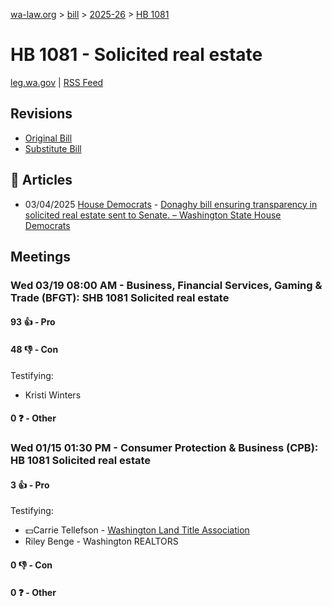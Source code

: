 [wa-law.org](/) > [bill](/bill/) > [2025-26](/bill/2025-26/) > [HB 1081](/bill/2025-26/hb/1081/)

# HB 1081 - Solicited real estate
[leg.wa.gov](https://app.leg.wa.gov/billsummary?BillNumber=1081&Year=2025&Initiative=false) | [RSS Feed](./rss.xml)

## Revisions
* [Original Bill](1/)
* [Substitute Bill](S/)

## 📰 Articles
* 03/04/2025 [House Democrats](/org/house_democrats/) - [Donaghy bill ensuring transparency in solicited real estate sent to Senate. – Washington State House Democrats](https://housedemocrats.wa.gov/blog/2025/03/04/donaghy-bill-ensuring-transparency-in-solicited-real-estate-sent-to-senate/#:~:text=House%20Bill%201081)

## Meetings
### Wed 03/19 08:00 AM - Business, Financial Services, Gaming & Trade (BFGT): SHB 1081 Solicited real estate
#### 93 👍 - Pro

#### 48 👎 - Con
Testifying:
* Kristi Winters

#### 0 ❓ - Other

### Wed 01/15 01:30 PM - Consumer Protection & Business (CPB): HB 1081 Solicited real estate
#### 3 👍 - Pro
Testifying:
* 💵Carrie Tellefson - [Washington Land Title Association](/org/washington_land_title_association/)
* Riley Benge - Washington REALTORS

#### 0 👎 - Con

#### 0 ❓ - Other
